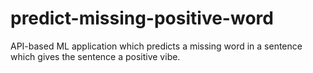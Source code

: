 # predict-missing-positive-word
API-based ML application which predicts a missing word in a sentence which gives the sentence a positive vibe. 

